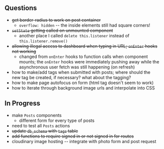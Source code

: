 ## Questions

- ~~get border-radius to work on post container~~
  - `overflow: hidden` -- the inside elements still had square corners!
- ~~`setState` getting called on unmounted component~~
  - another place I called `delete this.listener` instead of `this.listener.remove()`
- ~~allowing illegal access to dashboard when typing in URL; `onEnter` hooks not working~~
  - changed from `onEnter` hooks to function calls when component mounts; the `onEnter` hooks were immediately pushing away while the asynchronous user fetch was still happening (on refresh)
- how to make/add tags when submitted with posts; where should the new tag be created, if necessary? what about the tagging?
- how to make page autofocus on form (html tag doesn't seem to work)
- how to iterate through background image urls and interpolate into CSS

## In Progress

- make `Posts` components
  - different form for every type of posts
- need to test all `Posts` actions
- ~~update `db_schema` with `tags` table~~
- ~~add functions to require signed in or not signed in for routes~~
- cloudinary image hosting -- integrate with photo form and post request
